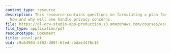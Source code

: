 ```yaml
---
content_type: resource
description: This resource contains questions on formulating a plan for adoption and
  how and why will one handle privacy concerns.
file: https://ol-ocw-studio-app-production.s3.amazonaws.com/courses/esd-290-special-topics-in-supply-chain-management-spring-2005/c9a649035f03d09f63edcbdae44f8c16_assn1.pdf
file_type: application/pdf
resourcetype: Document
title: assn1.pdf
uid: c9a64903-5f03-d09f-63ed-cbdae44f8c16
---
```

